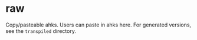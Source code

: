 # raw

Copy/pasteable ahks. Users can paste in ahks here. For generated versions, see the `transpiled` directory.
